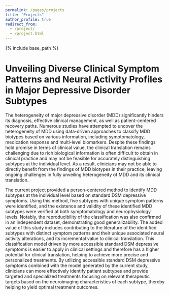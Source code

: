```yaml
---
permalink: /pages/projects
title: "Projects"
author_profile: true
redirect_from:
  - /project/
  - /project.html
---
```


{% include base_path %}


Unveiling Diverse Clinical Symptom Patterns and Neural Activity Profiles in Major Depressive Disorder Subtypes
======
The heterogeneity of major depressive disorder (MDD) significantly hinders its diagnosis, effective clinical management, as well as patient-centered recovery paths. Numerous studies have attempted to uncover the heterogeneity of MDD using data-driven approaches to classify MDD biotypes based on various information, including symptomatology, medication response and multi-level biomarkers. Despite these findings hold promise in terms of clinical value, the clinical translation remains challenging due to rich biological information is often difficult to obtain in clinical practice and may not be feasible for accurately distinguishing subtypes at the individual level. As a result,  clinicians may not be able to directly benefit from the findings of MDD biotypes in their practice, leaving ongoing challenges in fully unveiling heterogeneity of MDD and its clinical translation.

The current project provided a person-centered method to identify MDD subtypes at the individual level based on standard DSM depressive symptoms. Using this method, five subtypes with unique symptom patterns were identified, and the existence and validity of these identified MDD subtypes were verified at both symptomatology and neurophysiology levels. Notably, the reproducibility of the classification was also confirmed in an independent dataset, demonstrating good generalizability. The added value of this study includes contributing to the literature of the identified subtypes with distinct symptom patterns and their unique associated neural activity alterations, and its incremental value to clinical translation. This classification model driven by more accessible standard DSM depressive symptoms is easier to apply in clinical settings and therefore has a higher potential for clinical translation, helping to achieve more precise and personalized treatments.  By utilizing accessible standard DSM depressive symptoms combined with the model generated by the current study, clinicians can more effectively identify patient subtypes and provide targeted and specialized treatments focusing on relevant therapeutic targets based on the neuroimaging characteristics of each subtype, thereby helping to yield optimal treatment outcomes.

